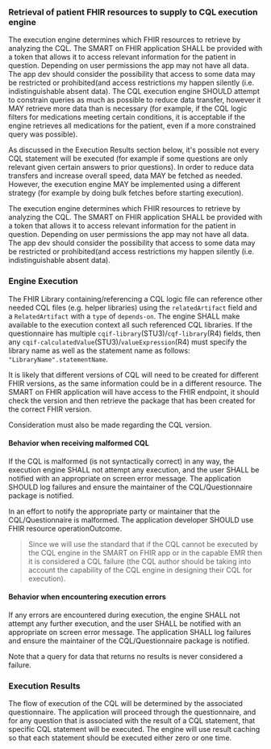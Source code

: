 ### Retrieval of patient FHIR resources to supply to CQL execution engine
The execution engine determines which FHIR resources to retrieve by analyzing the CQL. The SMART on FHIR application SHALL be provided with a token that allows it to access relevant information for the patient in question. Depending on user permissions the app may not have all data. The app dev should consider the possibility that access to some data may be restricted or prohibited(and access restrictions my happen silently (i.e. indistinguishable absent data). The CQL execution engine SHOULD attempt to constrain queries as much as possible to reduce data transfer, however it MAY retrieve more data than is necessary (for example, if the CQL logic filters for medications meeting certain conditions, it is acceptable if the engine retrieves all medications for the patient, even if a more constrained query was possible).

As discussed in the Execution Results section below, it's possible not every CQL statement will be executed (for example if some questions are only relevant given certain answers to prior questions). In order to reduce data transfers and increase overall speed, data MAY be fetched as needed. However, the execution engine MAY be implemented using a different strategy (for example by doing bulk fetches before starting execution).

The execution engine determines which FHIR resources to retrieve by analyzing the CQL. The SMART on FHIR application SHALL be provided with a token that allows it to access relevant information for the patient in question. Depending on user permissions the app may not have all data. The app dev should consider the possibility that access to some data may be restricted or prohibited(and access restrictions my happen silently (i.e. indistinguishable absent data).

### Engine Execution

The FHIR Library containing/referencing a CQL logic file can reference other needed CQL files (e.g. helper libraries) using the `relatedArtifact` field and a `RelatedArtifact` with a `type` of `depends-on`. The engine SHALL make available to the execution context all such referenced CQL libraries. If the questionnaire has multiple `cqif-library`(STU3)/`cqf-library`(R4) fields, then any `cqif-calculatedValue`(STU3)/`valueExpression`(R4) must specify the library name as well as the statement name as follows: `"LibraryName".statementName`.

It is likely that different versions of CQL will need to be created for different FHIR versions, as the same information could be in a different resource. The SMART on FHIR application will have access to the FHIR endpoint, it should check the version and then retrieve the package that has been created for the correct FHIR version.

Consideration must also be made regarding the CQL version.

#### Behavior when receiving malformed CQL
If the CQL is malformed (is not syntactically correct) in any way, the execution engine SHALL not attempt any execution, and the user SHALL be notified with an appropriate on screen error message. The application SHOULD log failures and ensure the maintainer of the CQL/Questionnaire package is notified. 

In an effort to notify the appropriate party or maintainer that  the CQL/Questionnaire is malformed. The application developer SHOULD use FHIR resource operationOutcome.  

>Since we will use the standard that if the CQL cannot be executed by the CQL engine in the SMART on FHIR app or in the capable EMR then it is considered a CQL failure (the CQL author should be taking into account the capability of the CQL engine in designing their CQL for execution).

#### Behavior when encountering execution errors
If any errors are encountered during execution, the engine SHALL not attempt any further execution, and the user SHALL be notified with an appropriate on screen error message. The application SHALL log failures and ensure the maintainer of the CQL/Questionnaire package is notified. 

Note that a query for data that returns no results is never considered a failure.

### Execution Results

The flow of execution of the CQL will be determined by the associated questionnaire. The application will proceed through the questionnaire, and for any question that is associated with the result of a CQL statement, that specific CQL statement will be executed. The engine will use result caching so that each statement should be executed either zero or one time.